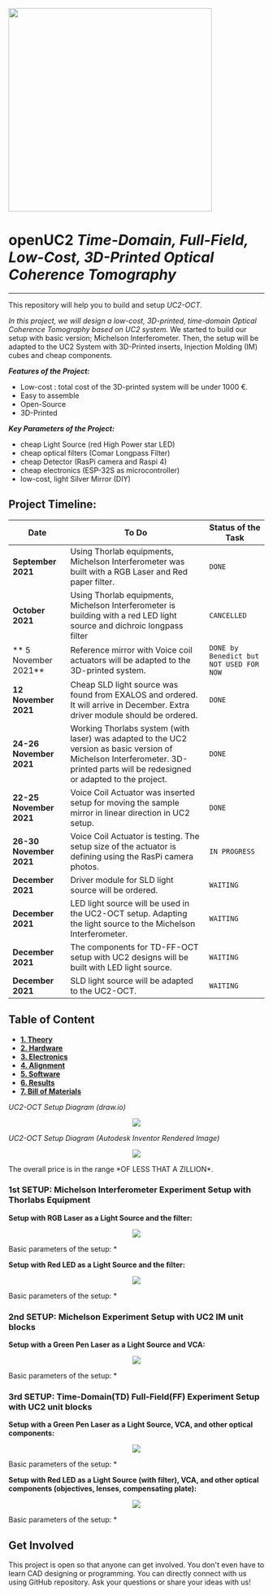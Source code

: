 
<p align="left">
<a href="#logo" name="logo"><img src="https://raw.githubusercontent.com/bionanoimaging/UC2-GIT/master/IMAGES/UC2_logo_text.png" width="400"></a>
</p>

# openUC2 *Time-Domain, Full-Field, Low-Cost, 3D-Printed Optical Coherence Tomography*
---

This repository will help you to build and setup *UC2-OCT*.

*In this project, we will design a low-cost, 3D-printed, time-domain Optical Coherence Tomography based on UC2 system.*
We started to build our setup with basic version; Michelson Interferometer. Then, the setup will be adapted to the UC2 System with 3D-Printed inserts, Injection Molding (IM) cubes and cheap components.

***Features of the Project:***
* Low-cost : total cost of the 3D-printed system will be under 1000 €.
* Easy to assemble
* Open-Source
* 3D-Printed

***Key Parameters of the Project:***
*  cheap Light Source (red High Power star LED)
*  cheap optical filters (Comar Longpass Filter)
*  cheap Detector (RasPi camera and Raspi 4)
*  cheap electronics (ESP-32S as microcontroller)
*  low-cost, light Silver Mirror (DIY)

##         Project Timeline:

| Date | To Do | Status of the Task |
| --- | --- | --- |
| **September 2021** | Using Thorlab equipments, Michelson Interferometer was built with a RGB Laser and Red paper filter. | `DONE` |
| **October 2021** | Using Thorlab equipments, Michelson Interferometer is building with a red LED light source and dichroic longpass filter | `CANCELLED` |
| ** 5 November 2021** | Reference mirror with Voice coil actuators will be adapted to the 3D-printed system.  | `DONE by Benedict but NOT USED FOR NOW` |
| **12 November 2021** | Cheap SLD light source was found from EXALOS and ordered. It will arrive in December. Extra driver module should be ordered.  | `DONE` |
| **24-26 November 2021** | Working Thorlabs system (with laser) was adapted to the UC2 version as basic version of Michelson Interferometer. 3D-printed parts will be redesigned or adapted to the project. | `DONE` |
| **22-25 November 2021** | Voice Coil Actuator was inserted setup for moving the sample mirror in linear direction in UC2 setup. | `DONE` |
| **26-30 November 2021** | Voice Coil Actuator is testing. The setup size of the actuator is defining using the RasPi camera photos. | `IN PROGRESS` |
| **December 2021** | Driver module for SLD light source will be ordered.  | `WAITING` |
| **December 2021** | LED light source will be used in the UC2-OCT setup. Adapting the light source to the Michelson Interferometer.  | `WAITING` |
| **December 2021** | The components for TD-FF-OCT setup with UC2 designs will be built with LED light source.  | `WAITING` |
| **December 2021** | SLD light source will be adapted to the UC2-OCT.  | `WAITING` |

## Table of Content
  * **[1. Theory](./1.Theory)**
  * **[2. Hardware](./2.Hardware)**
  * **[3. Electronics](./3.Electronics)**
  * **[4. Alignment](./4.Alignment)**
  * **[5. Software](./5.Software)**
  * **[6. Results](./6.Results)**
  * **[7. Bill of Materials](./7.Bill_of_Materials)**



*UC2-OCT Setup Diagram (draw.io)*

<p align="center">
<a href="#logo" name="logo"><img src="./IMAGES/"></a>
</p>

*UC2-OCT Setup Diagram (Autodesk Inventor Rendered Image)*

<p align="center">
<a href="#logo" name="logo"><img src="./IMAGES/"></a>
</p>
The overall price is in the range *OF LESS THAT A ZILLION*.


### 1st SETUP: Michelson Interferometer Experiment Setup with Thorlabs Equipment

**Setup with RGB Laser as a Light Source and the filter:**
<p align="center">
<a href="#logo" name="logo"><img src="./IMAGES/"></a>
</p>

Basic parameters of the setup:
*


**Setup with Red LED as a Light Source and the filter:**
<p align="center">
<a href="#logo" name="logo"><img src="./IMAGES/"></a>
</p>

Basic parameters of the setup:
*


### 2nd SETUP: Michelson Experiment Setup with UC2 IM unit blocks
**Setup with a Green Pen Laser as a Light Source and VCA:**
<p align="center">
<a href="#logo" name="logo"><img src="./IMAGES/"></a>
</p>

Basic parameters of the setup:
*


### 3rd SETUP: Time-Domain(TD) Full-Field(FF) Experiment Setup with UC2 unit blocks
**Setup with a Green Pen Laser as a Light Source, VCA, and other optical components:**
<p align="center">
<a href="#logo" name="logo"><img src="./IMAGES/"></a>
</p>

Basic parameters of the setup:
*


**Setup with Red LED as a Light Source (with filter), VCA, and other optical components (objectives, lenses, compensating plate):**
<p align="center">
<a href="#logo" name="logo"><img src="./IMAGES/"></a>
</p>

Basic parameters of the setup:
*


## Get Involved
This project is open so that anyone can get involved. You don't even have to learn CAD designing or programming.
You can directly connect with us using GitHub repository. Ask your questions or share your ideas with us!
